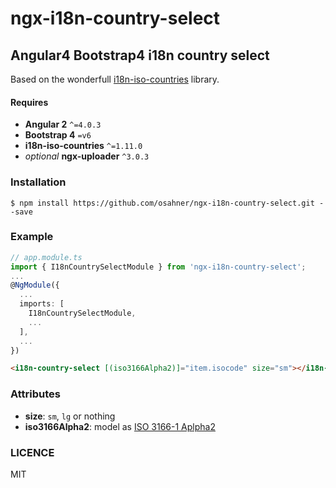 # ngx-i18n-country-select

## Angular4 Bootstrap4 i18n country select

Based on the wonderfull [i18n-iso-countries](https://github.com/michaelwittig/node-i18n-iso-countries) library. 

#### Requires 

* **Angular 2** `^=4.0.3`
* **Bootstrap 4** `=v6`
* **i18n-iso-countries** `^=1.11.0`
* *optional* **ngx-uploader** `^3.0.3`

### Installation

```
$ npm install https://github.com/osahner/ngx-i18n-country-select.git --save
```

### Example

```ts
// app.module.ts
import { I18nCountrySelectModule } from 'ngx-i18n-country-select';
...
@NgModule({
  ...
  imports: [
    I18nCountrySelectModule,
    ...
  ],
  ...
})
```

```html
<i18n-country-select [(iso3166Alpha2)]="item.isocode" size="sm"></i18n-country-select>
```

### Attributes

* **size**: `sm`, `lg` or nothing
* **iso3166Alpha2**: model as [ISO 3166-1 Aplpha2](https://en.wikipedia.org/wiki/ISO_3166-1_alpha-2#Officially_assigned_code_elements)

### LICENCE

MIT
